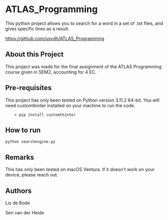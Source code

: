 # ATLAS_Programming

This python project allows you to search for a word in a set of .txt files, and gives specific lines as a result.

<https://github.com/usvdh/ATLAS_Programming>

## About this Project

This project was made for the final assignment of the ATLAS Programming course given in SEM2, accounting for 4 EC.

## Pre-requisites

This project has only been tested on Python version 3.11.2 64-bit. 
You will need customtkinter installed on your machine to run the code. 

        > pip install customtkinter

## How to run

    python searchengine.py

## Remarks

This has only been tested on macOS Ventura. If it doesn't work on your device, please reach out.

## Authors

Lis de Bode

Sen van der Heide
